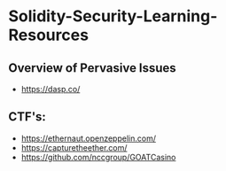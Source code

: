 # Solidity-Security-Learning-Resources


## Overview of Pervasive Issues
- https://dasp.co/


## CTF's:
- https://ethernaut.openzeppelin.com/
- https://capturetheether.com/
- https://github.com/nccgroup/GOATCasino
